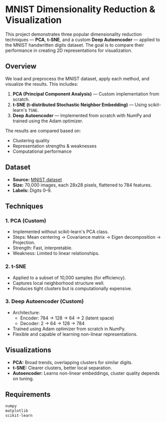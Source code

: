 # MNIST Dimensionality Reduction & Visualization

This project demonstrates three popular dimensionality reduction techniques — **PCA**, **t-SNE**, and a custom **Deep Autoencoder** — applied to the MNIST handwritten digits dataset. The goal is to compare their performance in creating 2D representations for visualization.

## Overview

We load and preprocess the MNIST dataset, apply each method, and visualize the results. This includes:

1. **PCA (Principal Component Analysis)** — Custom implementation from scratch.
2. **t-SNE (t-distributed Stochastic Neighbor Embedding)** — Using scikit-learn's `TSNE`.
3. **Deep Autoencoder** — Implemented from scratch with NumPy and trained using the Adam optimizer.

The results are compared based on:
- Clustering quality
- Representation strengths & weaknesses
- Computational performance

## Dataset

- **Source:** [MNIST dataset](https://www.openml.org/d/554)
- **Size:** 70,000 images, each 28x28 pixels, flattened to 784 features.
- **Labels:** Digits 0–9.

## Techniques

### 1. PCA (Custom)
- Implemented without scikit-learn's PCA class.
- Steps: Mean centering → Covariance matrix → Eigen decomposition → Projection.
- Strength: Fast, interpretable.
- Weakness: Limited to linear relationships.

### 2. t-SNE
- Applied to a subset of 10,000 samples (for efficiency).
- Captures local neighborhood structure well.
- Produces tight clusters but is computationally expensive.

### 3. Deep Autoencoder (Custom)
- Architecture:
    - Encoder: 784 → 128 → 64 → 2 (latent space)
    - Decoder: 2 → 64 → 128 → 784
- Trained using Adam optimizer from scratch in NumPy.
- Flexible and capable of learning non-linear representations.

## Visualizations
- **PCA:** Broad trends, overlapping clusters for similar digits.
- **t-SNE:** Clearer clusters, better local separation.
- **Autoencoder:** Learns non-linear embeddings, cluster quality depends on tuning.

## Requirements

```bash
numpy
matplotlib
scikit-learn
